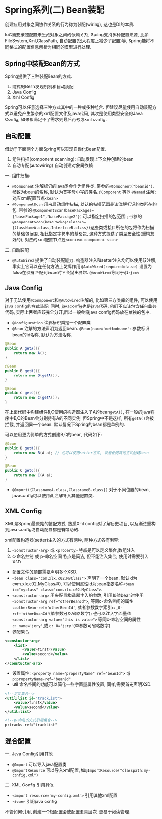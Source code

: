 # Spring系列(二) Bean装配

创建应用对象之间协作关系的行为称为装配(wiring), 这也是DI的本质.

 IoC需要按照配置来生成对象之间的依赖关系, Spring支持多种配置来源, 比如FileSystem,Xml,ClassPath, 自动配置(很大程度上减少了配置)等, Spring能将不同格式的配置信息解析为相同的模型进行处理. 

## Spring中装配Bean的方式

Spring提供了三种装配Bean的方式. 

1. 隐式的Bean发现机制和自动装配
2. Java Config
3. Xml Config

Spring可以任意选择三种方式其中的一种或多种组合. 但建议尽量使用自动装配方式以避免产生繁杂的xml配置文件及java代码, 其次是使用类型安全的Java Config, 如果都满足不了需求则最后再考虑xml config.

## 自动配置

借助于下面两个方面Spring可以实现自动化Bean配置.

1. 组件扫描(component scanning): 自动发现上下文种创建的bean
2. 自动专配(autowiring) 自动创建对象间依赖

一. 组件扫描: 

* `@Component` 注解标记的java类会作为组件类.  带参的`@Component("beanid")`, 参数为bean的名称, 默认为首字母小写的类名. `@Component` 等同 `@Named` 注解; 
对应xml配置节点`<bean>`
* `@ComponentScan` 用来启动组件扫描, 默认的扫描范围是该注解标记的类所在的包.  带参的 `@ComponentScan(basePackages={"basePackage1","basePackage2"})` 可以指定扫描的包范围 ; 带参的 `@ComponentScan(basePackageClasses={ClassNameA.class,InterfaceB.class})`这些类或接口所在的包将作为扫描的基础包范围, 相比指定字符串的基础包, 这种方式提供了类型安全性(重构友好的); 
对应的xml配置节点是`<context:component-scan>`

二. 自动装配

* `@AutoWired` 提供了自动装配能力. 构造器注入和setter注入均可以使用该注解, 事实上它可以在任何方法上发挥作用.`@AutoWired(required=false)` 设置为false在没有匹配到bean时不会抛出异常. `@AutoWired`等同于`@Inject`

## Java Config

对于无法使用`@Conmponent`和`@Autowired`注解的, 比如第三方类库的组件, 可以使用java config的方式装配. 同时, javaconfig也是java代码, 他们不应该包含任何业务代码, 实际上两者应该完全分开,所以一般会将java config代码放在单独的包中.

* `@Configuration` 注解标识类是一个配置类. 
* `@Bean` 注解的方法声明为返回bean. `@Bean(name='methodname')` 参数标识bean的id名称, 默认为方法名称. 

```Java
@Bean
public A getA(){
    return new A();
}

@Bean
public B getB(){
    return new B(getA());
}

@Bean
public C getC(){
    return new C(getA());
}
```

在上面代码中构建组件B,C使用的构造器注入了A的bean`getA()`, 在一般的java程序中B,C的Bean会分别持有A的不同实例, 但Spring中不是这样, 所有`getA()`会被拦截, 并返回同一个bean. 默认情况下Spring的bean都是单例的. 

可以使用更为简单的方式创建B,C的bean, 代码如下:

```Java
@Bean
public B getB(){
    return new B(A a); // 也可以使用setter方式, 或者任何其他方式创建bean
}

@Bean
public C getC(){
    return new C(A a);
}
```

* `@Import({ClassnameA.class,ClassnameB.class})` 对于不同位置的bean, javaconfig可以使用此注解导入其他配置类.

## XML Config

XML是Spring最原始的装配方式, 熟悉Xml config对了解历史项目, 以及渐进重构到java config或自动配置都是有帮助的.

xml配置构造器(setter)注入的方式有两种, 两种方式各有利弊:

1. `<constructor-arg>` 或 `<property>` 特点是可以定义集合,数组注入
2. c-命名控制 或 p-命名空间  特点是简洁, 但不能注入集合; 使用时需要引入XSD. 

* 配置文件的顶部需要声明多个XSD.
* `<bean class="com.xlx.c02.MyClass">` 声明了一个bean, 默认id为com.xlx.c02.MyClass#0, 可以使用属性id为bean指定名称`<bean id="myclass" class="com.xlx.c02.MyClass">`.
* `<constructor-arg>` 用来配置构造器注入的参数, 引用其他bean时使用`<constructor-arg ref="otherBeanId">`, 等同c-命名空间的属性`c:otherBean-ref='otherBeanId'`, 或者参数数字索引`c:_0-ref='otherBeanId'`(单参数可以省略数字); 也可以注入字面量值`<constructor-arg value="this is value">` 等同c-命名空间的属性`c:_name='jery'`,或 `c:_0='jery'`(单参数可省略数字)
* 装配集合

``` XML
<constuctor-arg>
    <list>
        <value>first</value>
        <value>second</value>
    </list>
</constuctor-arg>
```

* 设置属性: `<property name="propertyName" ref="beanId">` 或 `p:propertyName-ref="beanId"`
* util 命名空间的功能可以简化一些字面量属性设置, 同样,需要首先声明XSD. 

```XML
<!--定义集合-->
<util:list id="trackList">
    <value>first</value>
    <value>second</value>
</util:list>

<!--p-命名的方式引用集合-->
p:tracks-ref="trackList"
```

## 混合配置

一. Java Config引用其他

* `@Import` 可以导入java配置类
* `@ImportResource` 可以导入xml配置, 如`@ImportResource("classpath:my-config.xml")`

二. XML Config 引用其他

* `<import resource='my-config.xml'>` 引用其他xml配置
* `<bean>` 引用java config

不管如何引用, 创建一个根配置会使配置更具层次, 更易于阅读管理.
